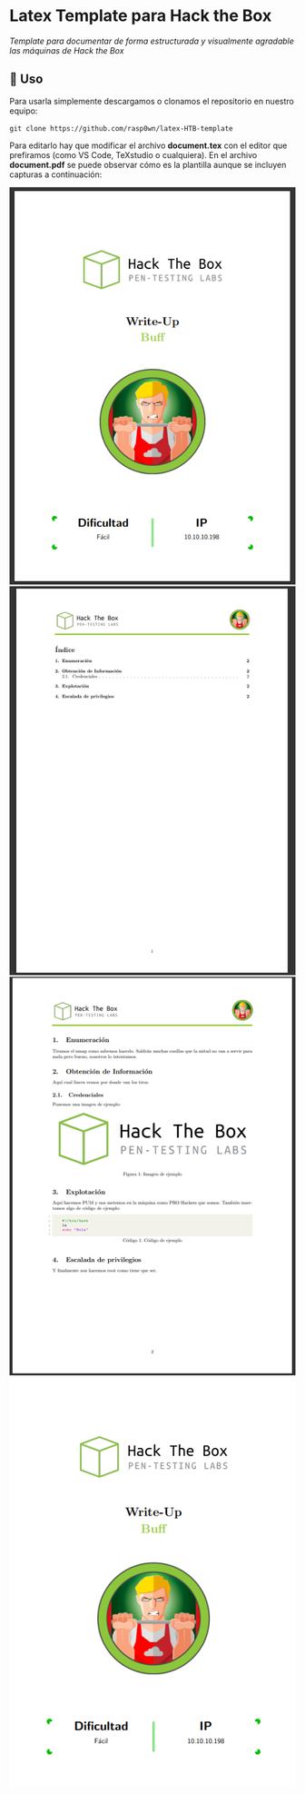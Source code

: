 # Latex Template para Hack the Box
_Template para documentar de forma estructurada y visualmente agradable las máquinas de Hack the Box_



## 🔧 Uso
Para usarla simplemente descargamos o clonamos el repositorio en nuestro equipo: 
```
git clone https://github.com/rasp0wn/latex-HTB-template
```
Para editarlo hay que modificar el archivo **document.tex** con el editor que prefiramos (como VS Code, TeXstudio o cualquiera). En el archivo **document.pdf** se puede observar cómo es la plantilla aunque se incluyen capturas a continuación: 

![preview de la portada](Images/portada_preview.PNG)
![preview del índice](Images/index_preview.PNG)
![preview del contenido](Images/content_preview.PNG)
![preview del asd](Images/test.PNG)






